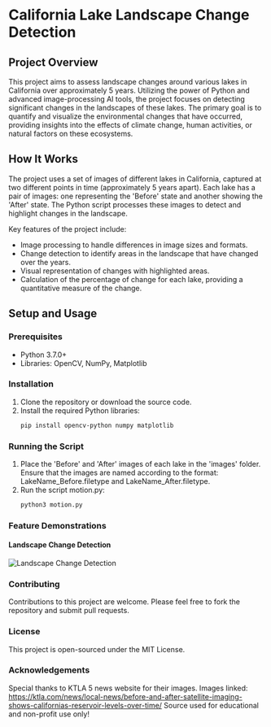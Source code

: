 # California Lake Landscape Change Detection

## Project Overview

This project aims to assess landscape changes around various lakes in California over approximately 5 years. Utilizing the power of Python and advanced image-processing AI tools, the project focuses on detecting significant changes in the landscapes of these lakes. The primary goal is to quantify and visualize the environmental changes that have occurred, providing insights into the effects of climate change, human activities, or natural factors on these ecosystems.

## How It Works

The project uses a set of images of different lakes in California, captured at two different points in time (approximately 5 years apart). Each lake has a pair of images: one representing the 'Before' state and another showing the 'After' state. The Python script processes these images to detect and highlight changes in the landscape.

Key features of the project include:
- Image processing to handle differences in image sizes and formats.
- Change detection to identify areas in the landscape that have changed over the years.
- Visual representation of changes with highlighted areas.
- Calculation of the percentage of change for each lake, providing a quantitative measure of the change.

## Setup and Usage

### Prerequisites
- Python 3.7.0+
- Libraries: OpenCV, NumPy, Matplotlib

### Installation
1. Clone the repository or download the source code.
2. Install the required Python libraries:
   ```bash
   pip install opencv-python numpy matplotlib

### Running the Script
1. Place the 'Before' and 'After' images of each lake in the 'images' folder. Ensure that the images are named according to the format: LakeName_Before.filetype and LakeName_After.filetype.
2. Run the script motion.py:
    ```bash
    python3 motion.py
### Feature Demonstrations

#### Landscape Change Detection
![Landscape Change Detection]([images/lake_change_example.jpg](https://drive.google.com/file/d/1vfJ7VIKYoseyiujK3mO5JV69lKuVycnW/view?usp=sharing))

### Contributing
Contributions to this project are welcome. Please feel free to fork the repository and submit pull requests.

### License
This project is open-sourced under the MIT License.


### Acknowledgements
Special thanks to KTLA 5 news website for their images.
Images linked: https://ktla.com/news/local-news/before-and-after-satellite-imaging-shows-californias-reservoir-levels-over-time/
Source used for educational and non-profit use only!
